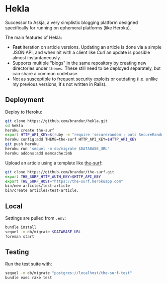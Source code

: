Hekla
=====

Successor to Askja, a very simplistic blogging platform designed specifically
for running on ephemeral platforms (like Heroku).

The main features of Hekla:

* **Fast** iteration on article versions. Updating an article is done via a
  simple JSON API, and when hit with a client like Curl an update is possible
  almost instantaneously.
* Supports multiple "blogs" in the same repository by creating new directories
  under `themes`. These still need to be deployed separately, but can share a
  common codebase.
* Not as susceptible to frequent security exploits or outdating (i.e. unlike my
  previous versions, it's not written in Rails).

Deployment
----------

Deploy to Heroku:

``` bash
git clone https://github.com/brandur/hekla.git
cd hekla
heroku create the-surf
export HTTP_API_KEY=$(ruby -e "require 'securerandom'; puts SecureRandom.hex(20)")
heroku config:add THEME=the-surf HTTP_API_KEY=$HTTP_API_KEY
git push heroku
heroku run 'sequel -m db/migrate $DATABASE_URL'
heroku addons:add memcache:5mb
```

Upload an article using a template like
[the-surf](https://github.com/brandur/the-surf):

``` bash
git clone https://github.com/brandur/the-surf.git
export THE_SURF_HTTP_AUTH_KEY=$HTTP_API_KEY
export THE_SURF_HOST="https://the-surf.herokuapp.com"
bin/new articles/test-article
bin/create articles/test-article.
```

Local
-----

Settings are pulled from `.env`:

``` bash
bundle install
sequel -m db/migrate $DATABASE_URL
foreman start
```

Testing
-------

Run the test suite with:

``` bash
sequel -m db/migrate "postgres://localhost/the-surf-test"
bundle exec rake test
```
